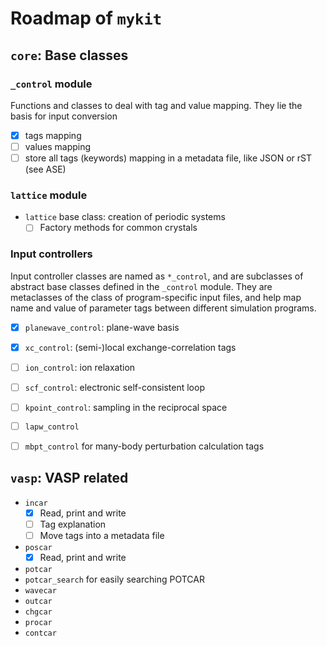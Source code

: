 # Roadmap of `mykit`

## `core`: Base classes


### `_control` module

Functions and classes to deal with tag and value mapping. 
They lie the basis for input conversion
  - [x] tags mapping
  - [ ] values mapping
  - [ ] store all tags (keywords) mapping in a metadata file, like JSON or rST (see ASE)

### `lattice` module

- `lattice` base class: creation of periodic systems
  - [ ] Factory methods for common crystals

### Input controllers

Input controller classes are named as `*_control`, and are subclasses of abstract base
classes defined in the `_control` module.
They are metaclasses of the class of program-specific input files, 
and help map name and value of parameter tags between different simulation programs.
  - [x] `planewave_control`: plane-wave basis
  - [x] `xc_control`: (semi-)local exchange-correlation tags
  - [ ] `ion_control`: ion relaxation
  - [ ] `scf_control`: electronic self-consistent loop
  - [ ] `kpoint_control`: sampling in the reciprocal space
  - [ ] `lapw_control`
  - [ ] `mbpt_control` for many-body perturbation calculation tags


## `vasp`: VASP related

- `incar`
  - [x] Read, print and write 
  - [ ] Tag explanation
  - [ ] Move tags into a metadata file
- `poscar` 
  - [x] Read, print and write
- `potcar`
- `potcar_search` for easily searching POTCAR
- `wavecar`
- `outcar`
- `chgcar`
- `procar`
- `contcar`

